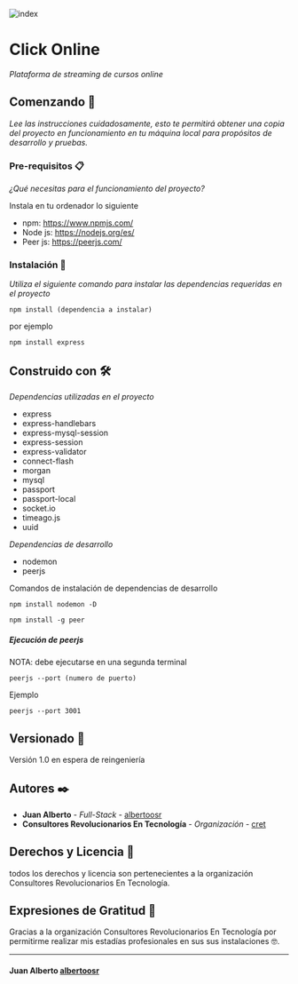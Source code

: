 ![index](https://user-images.githubusercontent.com/62088439/113485901-4979d780-946d-11eb-89c4-0dd1be9f6e51.png)

# Click Online 

_Plataforma de streaming de cursos online_


## Comenzando 🚀

_Lee las  instrucciones cuidadosamente, esto te permitirá obtener una copia del proyecto en funcionamiento en tu máquina local para propósitos de desarrollo y pruebas._


### Pre-requisitos 📋

_¿Qué necesitas para el funcionamiento del proyecto?_

Instala en tu ordenador lo siguiente 

* npm: https://www.npmjs.com/
* Node js: https://nodejs.org/es/
* Peer js: https://peerjs.com/


### Instalación 🔧

_Utiliza el siguiente comando para instalar las dependencias requeridas en el proyecto_

```
npm install (dependencia a instalar)
```
por ejemplo

```
npm install express
```

## Construido con 🛠️

_Dependencias utilizadas en el proyecto_

* express
* express-handlebars
* express-mysql-session
* express-session
* express-validator
* connect-flash
* morgan
* mysql
* passport
* passport-local
* socket.io
* timeago.js
* uuid

_Dependencias de desarrollo_

* nodemon
* peerjs

Comandos de instalación de dependencias de desarrollo

```
npm install nodemon -D

npm install -g peer
```

##### Ejecución de peerjs

NOTA: debe ejecutarse en una segunda terminal 

```
peerjs --port (numero de puerto)
```

Ejemplo
```
peerjs --port 3001
```

## Versionado 📌

Versión 1.0 en espera de reingeniería 

## Autores ✒️

* **Juan Alberto** - *Full-Stack* - [albertoosr](https://github.com/albertoosr)
* **Consultores Revolucionarios En Tecnología** - *Organización* - [cret](https://consultores-revolucionarios-en-tecnologia-s-a-s-de-c-v.ueniweb.com/)

## Derechos y Licencia 📄

todos los derechos y licencia son pertenecientes a la organización Consultores Revolucionarios En Tecnología.

## Expresiones de Gratitud 🎁

Gracias a la organización Consultores Revolucionarios En Tecnología por permitirme realizar mis estadías profesionales en sus sus instalaciones 🤓.

---
#### Juan Alberto [albertoosr](https://github.com/albertoosr)

